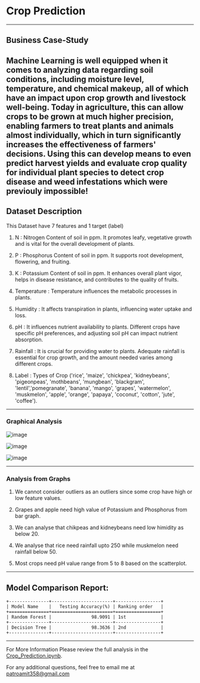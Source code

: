# **Crop Prediction**
-----------------------------
## **Business Case-Study**

Machine Learning is well equipped when it comes to analyzing data regarding soil conditions, including moisture level, temperature, and chemical makeup, all of which have an impact upon crop growth and livestock well-being.
Today in agriculture, this can allow crops to be grown at much higher precision, enabling farmers to treat plants and animals almost individually, which in turn significantly increases the effectiveness of farmers' decisions.
Using this can develop means to even predict harvest yields and evaluate crop quality for individual plant species to detect crop disease and weed infestations which were previouly impossible!
------------
## **Dataset Description**

This Dataset have 7 features and 1 target (label)

1) N : Nitrogen Content of soil in ppm. It promotes leafy, vegetative growth and is vital for the overall development of plants.

2) P : Phosphorus Content of soil in ppm. It supports root development, flowering, and fruiting.

3) K : Potassium Content of soil in ppm. It enhances overall plant vigor, helps in disease resistance, and contributes to the quality of fruits.

4) Temperature : Temperature influences the metabolic processes in plants.

5) Humidity : It affects transpiration in plants, influencing water uptake and loss.

6) pH : It influences nutrient availability to plants. Different crops have specific pH preferences, and adjusting soil pH can impact nutrient absorption.

7) Rainfall : It is crucial for providing water to plants. Adequate rainfall is essential for crop growth, and the amount needed varies among different crops.

8) Label : Types of Crop ('rice', 'maize', 'chickpea', 'kidneybeans', 'pigeonpeas', 'mothbeans', 'mungbean', 'blackgram', 'lentil','pomegranate', 'banana', 'mango', 'grapes', 'watermelon', 'muskmelon', 'apple', 'orange', 'papaya', 'coconut', 'cotton', 'jute', 'coffee').

---------------
### **Graphical Analysis**

![image](https://github.com/Bamit-2021/Crop-Prediction/assets/77608956/adedb16d-bb0d-4c9c-bf11-bbd7c59994a6)

![image](https://github.com/Bamit-2021/Crop-Prediction/assets/77608956/801a45b4-25d6-4e95-b34b-6bd9ad928ecd)

![image](https://github.com/Bamit-2021/Crop-Prediction/assets/77608956/dffc173c-33b6-4d1d-97a9-eca78e7b5f29)


-----------
### **Analysis from Graphs**

1) We cannot consider outliers as an outliers since some crop have high or low feature values.

2) Grapes and apple need high value of Potassium and Phosphorus from bar graph. 

3) We can analyse that chikpeas and kidneybeans need low himidity as below 20.

4) We analyse that rice need rainfall upto 250 while muskmelon need rainfall below 50.

5) Most crops need pH value range from 5 to 8 based on the scatterplot.

------------
## **Model Comparison Report**:

```
+---------------+-----------------------+-----------------+
| Model Name    |   Testing Accuracy(%) | Ranking order   |
+===============+=======================+=================+
| Random Forest |               98.9091 | 1st             |
+---------------+-----------------------+-----------------+
| Decision Tree |               98.3636 | 2nd             |
+---------------+-----------------------+-----------------+

```
-------------

For More Information Please review the full analysis in the [Crop_Prediction.ipynb](https://github.com/Bamit-2021/Walk_Run_Classification/blob/main/WalkRunClass.ipynb).

For any additional questions, feel free to email me at patroamit358@gmail.com

